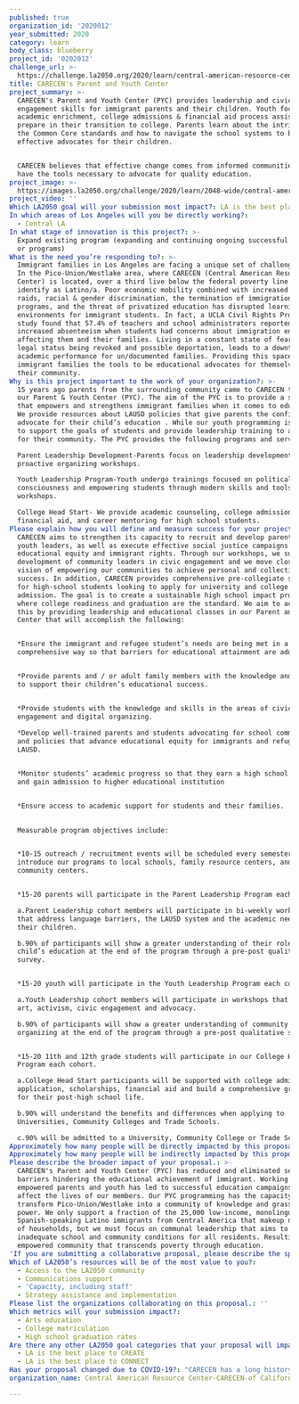 ```yaml
---
published: true
organization_id: '2020012'
year_submitted: 2020
category: learn
body_class: blueberry
project_id: '0202012'
challenge_url: >-
  https://challenge.la2050.org/2020/learn/central-american-resource-center-carecen-of-california/
title: CARECEN's Parent and Youth Center
project_summary: >-
  CARECEN's Parent and Youth Center (PYC) provides leadership and civic
  engagement skills for immigrant parents and their children. Youth focus on
  academic enrichment, college admissions & financial aid process assistance to
  prepare in their transition to college. Parents learn about the intricacies of
  the Common Core standards and how to navigate the school systems to be
  effective advocates for their children.


  CARECEN believes that effective change comes from informed communities who
  have the tools necessary to advocate for quality education. 
project_image: >-
  https://images.la2050.org/challenge/2020/learn/2048-wide/central-american-resource-center-carecen-of-california.jpg
project_video: ''
Which LA2050 goal will your submission most impact?: LA is the best place to LEARN
In which areas of Los Angeles will you be directly working?:
  - Central LA
In what stage of innovation is this project?: >-
  Expand existing program (expanding and continuing ongoing successful projects
  or programs)
What is the need you’re responding to?: >-
  Immigrant families in Los Angeles are facing a unique set of challenges today.
  In the Pico-Union/Westlake area, where CARECEN (Central American Resource
  Center) is located, over a third live below the federal poverty line and 65%
  identify as Latino/a. Poor economic mobility combined with increased ICE
  raids, racial & gender discrimination, the termination of immigration relief
  programs, and the threat of privatized education has disrupted learning
  environments for immigrant students. In fact, a UCLA Civil Rights Project
  study found that 57.4% of teachers and school administrators reported
  increased absenteeism when students had concerns about immigration enforcement
  affecting them and their families. Living in a constant state of fear over
  legal status being revoked and possible deportation, leads to a downturn in
  academic performance for un/documented families. Providing this space gives
  immigrant families the tools to be educational advocates for themselves and
  their community.
Why is this project important to the work of your organization?: >-
  15 years ago parents from the surrounding community came to CARECEN to develop
  our Parent & Youth Center (PYC). The aim of the PYC is to provide a safe space
  that empowers and strengthens immigrant families when it comes to education.
  We provide resources about LAUSD policies that give parents the confidence to
  advocate for their child’s education . While our youth programming is designed
  to support the goals of students and provide leadership training to advocate
  for their community. The PYC provides the following programs and services: 

  Parent Leadership Development-Parents focus on leadership development and
  proactive organizing workshops.

  Youth Leadership Program-Youth undergo trainings focused on political
  consciousness and empowering students through modern skills and tools
  workshops.

  College Head Start- We provide academic counseling, college admission support,
  financial aid, and career mentoring for high school students.
Please explain how you will define and measure success for your project.: >
  CARECEN aims to strengthen its capacity to recruit and develop parent and
  youth leaders, as well as execute effective social justice campaigns for
  educational equity and immigrant rights. Through our workshops, we support the
  development of community leaders in civic engagement and we move closer to our
  vision of empowering our communities to achieve personal and collective
  success. In addition, CARECEN provides comprehensive pre-collegiate services
  for high-school students looking to apply for university and college
  admission. The goal is to create a sustainable high school impact program
  where college readiness and graduation are the standard. We aim to achieve
  this by providing leadership and educational classes in our Parent and Youth
  Center that will accomplish the following: 


  *Ensure the immigrant and refugee student’s needs are being met in a
  comprehensive way so that barriers for educational attainment are addressed.


  *Provide parents and / or adult family members with the knowledge and skills
  to support their children’s educational success.


  *Provide students with the knowledge and skills in the areas of civic
  engagement and digital organizing.
   
  *Develop well-trained parents and students advocating for school communities
  and policies that advance educational equity for immigrants and refugees in
  LAUSD.


  *Monitor students’ academic progress so that they earn a high school diploma
  and gain admission to higher educational institution


  *Ensure access to academic support for students and their families.

   
  Measurable program objectives include: 


  *10-15 outreach / recruitment events will be scheduled every semester to
  introduce our programs to local schools, family resource centers, and
  community centers.


  *15-20 parents will participate in the Parent Leadership Program each cohort.

  a.Parent Leadership cohort members will participate in bi-weekly workshops
  that address language barriers, the LAUSD system and the academic needs of
  their children.

  b.90% of participants will show a greater understanding of their role in their
  child’s education at the end of the program through a pre-post qualitative
  survey.


  *15-20 youth will participate in the Youth Leadership Program each cohort. 

  a.Youth Leadership cohort members will participate in workshops that cover
  art, activism, civic engagement and advocacy.

  b.90% of participants will show a greater understanding of community / digital
  organizing at the end of the program through a pre-post qualitative survey.


  *15-20 11th and 12th grade students will participate in our College Head Start
  Program each cohort. 

  a.College Head Start participants will be supported with college admissions
  application, scholarships, financial aid and build a comprehensive growth plan
  for their post-high school life.

  b.90% will understand the benefits and differences when applying to
  Universities, Community Colleges and Trade Schools.

  c.90% will be admitted to a University, Community College or Trade School.
Approximately how many people will be directly impacted by this proposal?: '350'
Approximately how many people will be indirectly impacted by this proposal?: '200'
Please describe the broader impact of your proposal.: >-
  CARECEN's Parent and Youth Center (PYC) has reduced and eliminated several
  barriers hindering the educational achievement of immigrant. Working alongside
  empowered parents and youth has led to successful education campaigns that
  affect the lives of our members. Our PYC programming has the capacity to
  transform Pico-Union/Westlake into a community of knowledge and grassroots
  power. We only support a fraction of the 25,000 low-income, monolingual
  Spanish-speaking Latino immigrants from Central America that makeup nearly 65%
  of households, but we must focus on communal leadership that aims to change
  inadequate school and community conditions for all residents. Resulting in an
  empowered community that transcends poverty through education.
'If you are submitting a collaborative proposal, please describe the specific role of partner organizations in the project.': ''
Which of LA2050’s resources will be of the most value to you?:
  - Access to the LA2050 community
  - Communications support
  - 'Capacity, including staff'
  - Strategy assistance and implementation
Please list the organizations collaborating on this proposal.: ''
Which metrics will your submission impact?:
  - Arts education
  - College matriculation
  - High school graduation rates
Are there any other LA2050 goal categories that your proposal will impact?:
  - LA is the best place to CREATE
  - LA is the best place to CONNECT
Has your proposal changed due to COVID-19?: "CARECEN has a long history of responding to crises in Los Angeles and the Southern border. Whether it is providing support to refugees at the Southern border or defending the rights of immigrants during 1992 LA uprisings. Now we are providing support to our community during this pandemic. CARECEN is providing support to families experiencing hardships with the following services and programs:\n1. Immigrant Families Fund – We are providing immediate funding relief to our most vulnerable community members who are not captured by any of the safety nets available locally, statewide, and federally, including, asylum seekers, recently arrived migrant youth, undocumented families, refugee families, homeless migrants, and Day Laborers.\n2. Food Distribution – We are providing emergency food distribution to low-income immigrant/refugee families and Day Laborers through partnerships with local small businesses.\n3. Legal Services – Our offices are closed, but we are continuing to provide immigration legal services remotely through an essential team of legal staff.\n4. Informing our Community – It is critical time for our community to access trusted information, which is why we have developed materials for distribution through CARECEN’s social media networks and website.\nWe know that our community will not only be in need of short-term relief.\_ A long road to recovery awaits, and CARECEN will be there to ensure that our community recovers and thrives in spite of this crisis.\n"
organization_name: Central American Resource Center-CARECEN-of California

---
```

